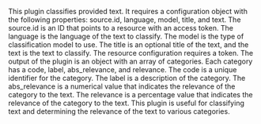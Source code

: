 This plugin classifies provided text. It requires a configuration object with the following properties: source.id,
language, model, title, and text. The source.id is an ID that points to a resource with an access token. The language is
the language of the text to classify. The model is the type of classification model to use. The title is an optional
title of the text, and the text is the text to classify. The resource configuration requires a token. The output of the
plugin is an object with an array of categories. Each category has a code, label, abs_relevance, and relevance. The code
is a unique identifier for the category. The label is a description of the category. The abs_relevance is a numerical
value that indicates the relevance of the category to the text. The relevance is a percentage value that indicates the
relevance of the category to the text. This plugin is useful for classifying text and determining the relevance of the
text to various categories.


